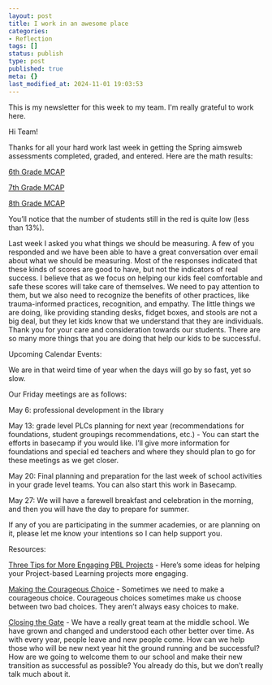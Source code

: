 ```yaml
---
layout: post
title: I work in an awesome place
categories:
- Reflection
tags: []
status: publish
type: post
published: true
meta: {}
last_modified_at: 2024-11-01 19:03:53
---
```


This is my newsletter for this week to my team. I'm really grateful to work here.

Hi Team!



Thanks for all your hard work last week in getting the Spring aimsweb assessments completed, graded, and entered. Here are the math results:


[6th Grade MCAP](https://www.evernote.com/shard/s1/sh/51f5c95c-d7a0-44a9-9d60-49d11b23fce6/03c48c8e49f1110f86e60096d3ca75f9)


[7th Grade MCAP](https://www.evernote.com/shard/s1/sh/3525c860-adfd-4aff-adc8-9a6eaaf11af5/f2339ef9d9e2a4733e26072b2dcde66d)


[8th Grade MCAP](https://www.evernote.com/shard/s1/sh/0b4ea12a-5746-4155-be48-b8c965124f58/aee8605c04ec6cc427498233aaac606a)


You’ll notice that the number of students still in the red is quite low (less than 13%).


Last week I asked you what things we should be measuring. A few of you responded and we have been able to have a great conversation over email about what we should be measuring. Most of the responses indicated that these kinds of scores are good to have, but not the indicators of real success. I believe that as we focus on helping our kids feel comfortable and safe these scores will take care of themselves. We need to pay attention to them, but we also need to recognize the benefits of other practices, like trauma-informed practices, recognition, and empathy. The little things we are doing, like providing standing desks, fidget boxes, and stools are not a big deal, but they let kids know that we understand that they are individuals. Thank you for your care and consideration towards our students. There are so many more things that you are doing that help our kids to be successful.


Upcoming Calendar Events:

We are in that weird time of year when the days will go by so fast, yet so slow.

Our Friday meetings are as follows:

May 6: professional development in the library

May 13: grade level PLCs planning for next year (recommendations for foundations, student groupings recommendations, etc.) - You can start the efforts in basecamp if you would like. I’ll give more information for foundations and special ed teachers and where they should plan to go for these meetings as we get closer.

May 20: Final planning and preparation for the last week of school activities in your grade level teams. You can also start this work in Basecamp.

May 27: We will have a farewell breakfast and celebration in the morning, and then you will have the day to prepare for summer.


If any of you are participating in the summer academies, or are planning on it, please let me know your intentions so I can help support you.


Resources:

[Three Tips for More Engaging PBL Projects](http://inservice.ascd.org/three-tips-for-more-engaging-pbl-projects/) - Here’s some ideas for helping your Project-based Learning projects more engaging.


[Making the Courageous Choice](http://www.williamdparker.com/2016/04/27/making-the-courageous-choice/) - Sometimes we need to make a courageous choice. Courageous choices sometimes make us choose between two bad choices. They aren’t always easy choices to make.


[Closing the Gate](http://sethgodin.typepad.com/seths_blog/2016/04/closing-the-gate.html) - We have a really great team at the middle school. We have grown and changed and understood each other better over time. As with every year, people leave and new people come. How can we help those who will be new next year hit the ground running and be successful? How are we going to welcome them to our school and make their new transition as successful as possible? You already do this, but we don’t really talk much about it.
